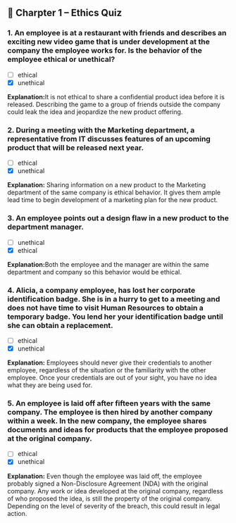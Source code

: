 ## 🔹 Charpter 1 – Ethics Quiz

							
### 1. An employee is at a restaurant with friends and describes an exciting new video game that is under development at the company the employee works for. Is the behavior of the employee ethical or unethical?
 
   - [ ] ethical
   - [x] unethical

<b>Explanation:</b>It is not ethical to share a confidential product idea before it is released. Describing the game to a group of friends outside the company could leak the idea and jeopardize the new product offering.

### 2. During a meeting with the Marketing department, a representative from IT discusses features of an upcoming product that will be released next year.


   - [ ] ethical
   - [x] unethical

<b>Explanation:</b> Sharing information on a new product to the Marketing department of the same company is ethical behavior. It gives them ample lead time to begin development of a marketing plan for the new product.

### 3. An employee points out a design flaw in a new product to the department manager.
- [ ] unethical	
- [x] ethical

<b>Explanation:</b>Both the employee and the manager are within the same department and company so this behavior would be ethical.

### 4. Alicia, a company employee, has lost her corporate identification badge. She is in a hurry to get to a meeting and does not have time to visit Human Resources to obtain a temporary badge. You lend her your identification badge until she can obtain a replacement.
   - [ ] ethical
   - [x] unethical
   
<b>Explanation:</b>										 Employees should never give their credentials to another employee, regardless of the situation or the familiarity with the other employee. Once your credentials are out of your sight, you have no idea what they are being used for.


### 5. An employee is laid off after fifteen years with the same company. The employee is then hired by another company within a week. In the new company, the employee shares documents and ideas for products that the employee proposed at the original company.

   - [ ] ethical
   - [x] unethical

<b>Explanation:</b>											 Even though the employee was laid off, the employee probably signed a Non-Disclosure Agreement (NDA) with the original company. Any work or idea developed at the original company, regardless of who proposed the idea, is still the property of the original company. Depending on the level of severity of the breach, this could result in legal action.
